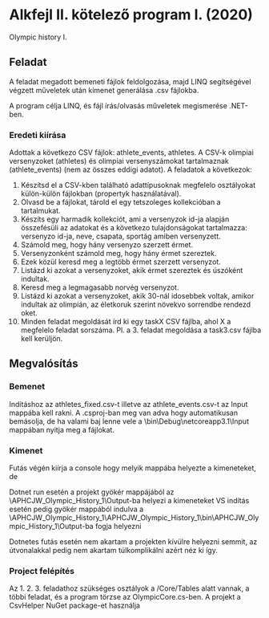 # Alkfejl II. kötelező program I. (2020)
 Olympic history I.

## Feladat

A feladat megadott bemeneti fájlok feldolgozása, majd LINQ segítségével végzett műveletek után kimenet generálása .csv fájlokba.

A program célja LINQ, és fájl írás/olvasás műveletek megismerése .NET-ben.

### Eredeti kiírása

Adottak a következo CSV fájlok: athlete_events, athletes. A CSV-k
olimpiai versenyzoket (athletes) és olimpiai versenyszámokat tartalmaznak
(athlete_events) (nem az összes eddigi adatot). A feladatok a következok:
1. Készítsd el a CSV-kben található adattípusoknak megfelelo osztályokat
külön-külön fájlokban (propertyk használatával).
2. Olvasd be a fájlokat, tárold el egy tetszoleges kollekcióban a tartalmukat.
3. Készíts egy harmadik kollekciót, ami a versenyzok id-ja alapján összefésüli
az adatokat és a következo tulajdonságokat tartalmazza: versenyzo id-ja,
neve, csapata, sportág amiben versenyzett.
4. Számold meg, hogy hány versenyzo szerzett érmet.
5. Versenyzonként számold meg, hogy hány érmet szereztek.
6. Ezek közül keresd meg a legtöbb érmet szerzett versenyzot.
7. Listázd ki azokat a versenyzoket, akik érmet szereztek és úszóként indultak.
8. Keresd meg a legmagasabb norvég versenyzot.
9. Listázd ki azokat a versenyzoket, akik 30-nál idosebbek voltak, amikor
indultak az olimpián, az életkoruk szerint növekvo sorrendbe rendezd oket.
10. Minden feladat megoldását írd ki egy taskX CSV fájlba, ahol X a megfelelo
feladat sorszáma. Pl. a 3. feladat megoldása a task3.csv fájlba kell
kerüljön.

## Megvalósítás

### Bemenet
 Indításhoz az athletes_fixed.csv-t illetve az athlete_events.csv-t az Input mappába kell rakni. 
 A .csproj-ban meg van adva hogy automatikusan bemásolja, de ha valami baj lenne vele a \bin\Debug\netcoreapp3.1\Input mappában nyitja meg a fájlokat.
 
### Kimenet
 Futás végén kiírja a console hogy melyik mappába helyezte a kimeneteket, de

 Dotnet run esetén a projekt gyökér mappájából az \APHCJW_Olympic_History_1\Output-ba helyezi a kimeneteket
 VS indítás esetén pedig gyökér mappából indulva a \APHCJW_Olympic_History_1\APHCJW_Olympic_History_1\bin\APHCJW_Olympic_History_1\Output-ba fogja helyezni
 
 Dotnetes futás esetén nem akartam a projekten kívülre helyezni semmit, az útvonalakkal pedig nem akartam túlkomplikálni azért néz ki így.
 
### Project felépítés
 Az 1. 2. 3. feladathoz szükséges osztályok a /Core/Tables alatt vannak, a többi feladat, és a program törzse az OlympicCore.cs-ben.
 A projekt a CsvHelper NuGet package-et használja 

